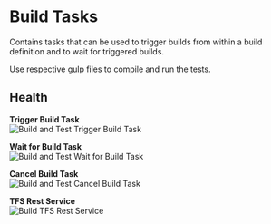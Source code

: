 # Build Tasks
Contains tasks that can be used to trigger builds from within a build definition and to wait for triggered builds.

Use respective gulp files to compile and run the tests. 

## Health
**Trigger Build Task**  
![Build and Test Trigger Build Task](https://benjsawesometfstest.visualstudio.com/_apis/public/build/definitions/ee00ad4b-0ec2-47cd-bd00-f6849bd54c52/21/badge)

**Wait for Build Task**  
![Build and Test Wait for Build Task](https://benjsawesometfstest.visualstudio.com/_apis/public/build/definitions/ee00ad4b-0ec2-47cd-bd00-f6849bd54c52/22/badge)

**Cancel Build Task**  
![Build and Test Cancel Build Task](https://benjsawesometfstest.visualstudio.com/_apis/public/build/definitions/ee00ad4b-0ec2-47cd-bd00-f6849bd54c52/31/badge)

**TFS Rest Service**  
![Build TFS Rest Service](https://benjsawesometfstest.visualstudio.com/_apis/public/build/definitions/ee00ad4b-0ec2-47cd-bd00-f6849bd54c52/23/badge)

